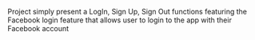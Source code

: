 Project simply present a LogIn, Sign Up, Sign Out functions featuring the Facebook login feature that allows user to login to the app with their Facebook account
